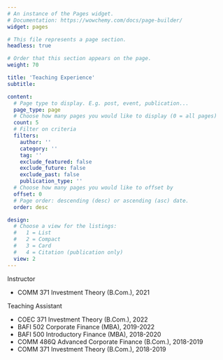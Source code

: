 ```yaml
---
# An instance of the Pages widget.
# Documentation: https://wowchemy.com/docs/page-builder/
widget: pages

# This file represents a page section.
headless: true

# Order that this section appears on the page.
weight: 70

title: 'Teaching Experience'
subtitle:

content:
  # Page type to display. E.g. post, event, publication...
  page_type: page
  # Choose how many pages you would like to display (0 = all pages)
  count: 5
  # Filter on criteria
  filters:
    author: ''
    category: ''
    tag: ''
    exclude_featured: false
    exclude_future: false
    exclude_past: false
    publication_type: ''
  # Choose how many pages you would like to offset by
  offset: 0
  # Page order: descending (desc) or ascending (asc) date.
  order: desc

design:
  # Choose a view for the listings:
  #   1 = List
  #   2 = Compact
  #   3 = Card
  #   4 = Citation (publication only)
  view: 2
---
```


Instructor
- COMM 371 Investment Theory (B.Com.), 2021

Teaching Assistant
- COEC 371 Investment Theory (B.Com.), 2022
- BAFI 502 Corporate Finance (MBA), 2019-2022
- BAFI 500 Introductory Finance (MBA), 2018-2020
- COMM 486Q Advanced Corporate Finance (B.Com.), 2018-2019
- COMM 371 Investment Theory (B.Com.), 2018-2019
